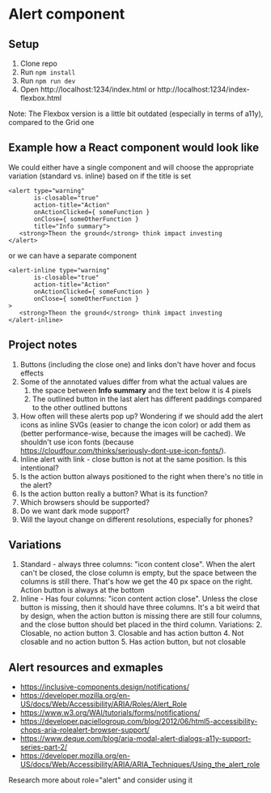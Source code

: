 # Alert component
## Setup
1. Clone repo
2. Run `npm install`
3. Run `npm run dev`
4. Open http://localhost:1234/index.html or http://localhost:1234/index-flexbox.html

Note: The Flexbox version is a little bit outdated (especially in terms of a11y), compared to the Grid one

## Example how a React component would look like
We could either have a single <alert> component and will choose the appropriate variation (standard vs. inline) based on if the title is set
```JSX
<alert type="warning" 
       is-closable="true"
       action-title="Action" 
       onActionClicked={ someFunction }
       onClose={ someOtherFunction } 
       title="Info summary">
   <strong>Theon the ground</strong> think impact investing
</alert>
```

or we can have a separate <alert-inline> component

```JSX
<alert-inline type="warning" 
       is-closable="true"
       action-title="Action" 
       onActionClicked={ someFunction }
       onClose={ someOtherFunction } 
>
   <strong>Theon the ground</strong> think impact investing
</alert-inline>
```

## Project notes
1. Buttons (including the close one) and links don't have hover and focus effects
2. Some of the annotated values differ from what the actual values are
   1. the space between **Info summary** and the text below it is 4 pixels
   2. The outlined button in the last alert has different paddings compared to the other outlined buttons
3. How often will these alerts pop up? Wondering if we should add the alert icons as inline SVGs (easier to change the icon color) or add them as <img> (better performance-wise, because the images will be cached). We shouldn't use icon fonts (because https://cloudfour.com/thinks/seriously-dont-use-icon-fonts/).
4. Inline alert with link - close button is not at the same position. Is this intentional?
5. Is the action button always positioned to the right when there's no title in the alert?
6. Is the action button really a button? What is its function?
7. Which browsers should be supported?
8.  Do we want dark mode support?
9.  Will the layout change on different resolutions, especially for phones?

## Variations
1. Standard - always three columns: "icon content close". When the alert can't be closed, the close column is empty, but the space between the columns is still there. That's how we get the 40 px space on the right. Action button is always at the bottom
1. Inline - Has four columns: "icon content action close". Unless the close button is missing, then it should have three columns. It's a bit weird that by design, when the action button is missing there are still four columns, and the close button should bet placed in the third column.
Variations:
   2. Closable, no action button
   3. Closable and has action button
   4. Not closable and no action button
   5. Has action button, but not closable

## Alert resources and exmaples
 - https://inclusive-components.design/notifications/
 - https://developer.mozilla.org/en-US/docs/Web/Accessibility/ARIA/Roles/Alert_Role
 - https://www.w3.org/WAI/tutorials/forms/notifications/
 - https://developer.paciellogroup.com/blog/2012/06/html5-accessibility-chops-aria-rolealert-browser-support/
 - https://www.deque.com/blog/aria-modal-alert-dialogs-a11y-support-series-part-2/
 - https://developer.mozilla.org/en-US/docs/Web/Accessibility/ARIA/ARIA_Techniques/Using_the_alert_role

Research more about role="alert" and consider using it
